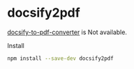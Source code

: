 # docsify2pdf

[docsify-to-pdf-converter](https://github.com/meff34/docsify-to-pdf-converter) is Not available.

Install

```bash
npm install --save-dev docsify2pdf
```
